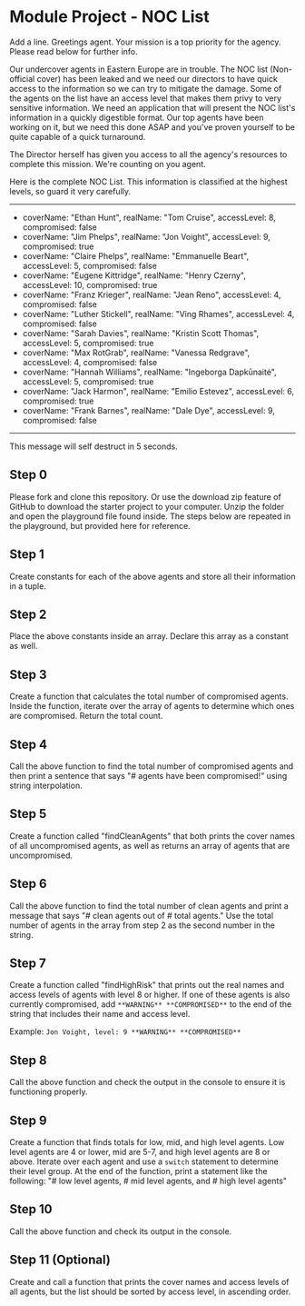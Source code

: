 # Module Project - NOC List
Add a line.
Greetings agent. Your mission is a top priority for the agency. Please read below for further info.

Our undercover agents in Eastern Europe are in trouble. The NOC list (Non-official cover) has been leaked and we need our directors to have quick access to the information so we can try to mitigate the damage. Some of the agents on the list have an access level that makes them privy to very sensitive information. We need an application that will present the NOC list's information in a quickly digestible format. Our top agents have been working on it, but we need this done ASAP and you've proven yourself to be quite capable of a quick turnaround.

The Director herself has given you access to all the agency's resources to complete this mission. We're counting on you agent.

Here is the complete NOC List. This information is classified at the highest levels, so guard it very carefully.

---
 * coverName: "Ethan Hunt", realName: "Tom Cruise", accessLevel: 8, compromised: false
 * coverName: "Jim Phelps", realName: "Jon Voight", accessLevel: 9, compromised: true
 * coverName: "Claire Phelps", realName: "Emmanuelle Beart", accessLevel: 5, compromised: false
 * coverName: "Eugene Kittridge", realName: "Henry Czerny", accessLevel: 10, compromised: true
 * coverName: "Franz Krieger", realName: "Jean Reno", accessLevel: 4, compromised: false
 * coverName: "Luther Stickell", realName: "Ving Rhames", accessLevel: 4, compromised: false
 * coverName: "Sarah Davies", realName: "Kristin Scott Thomas", accessLevel: 5, compromised: true
 * coverName: "Max RotGrab", realName: "Vanessa Redgrave", accessLevel: 4, compromised: false
 * coverName: "Hannah Williams", realName: "Ingeborga Dapkūnaitė", accessLevel: 5, compromised: true
 * coverName: "Jack Harmon", realName: "Emilio Estevez", accessLevel: 6, compromised: true
 * coverName: "Frank Barnes", realName: "Dale Dye", accessLevel: 9, compromised: false
---

This message will self destruct in 5 seconds.

## Step 0

Please fork and clone this repository. Or use the download zip feature of GitHub to download the starter project to your computer. Unzip the folder and open the playground file found inside. The steps below are repeated in the playground, but provided here for reference.

## Step 1
Create constants for each of the above agents and store all their information in a tuple.

## Step 2
Place the above constants inside an array. Declare this array as a constant as well.

## Step 3
Create a function that calculates the total number of compromised agents. Inside the function, iterate over the array of agents to determine which ones are compromised. Return the total count.

## Step 4
Call the above function to find the total number of compromised agents and then print a sentence that says "# agents have been compromised!" using string interpolation.

## Step 5
Create a function called "findCleanAgents" that both prints the cover names of all uncompromised agents, as well as returns an array of agents that are uncompromised.

## Step 6
Call the above function to find the total number of clean agents and print a message that says "# clean agents out of # total agents." Use the total number of agents in the array from step 2 as the second number in the string.

## Step 7
Create a function called "findHighRisk" that prints out the real names and access levels of agents with level 8 or higher. If one of these agents is also currently compromised, add `**WARNING** **COMPROMISED**` to the end of the string that includes their name and access level.

Example: `Jon Voight, level: 9 **WARNING** **COMPROMISED**`

## Step 8
Call the above function and check the output in the console to ensure it is functioning properly.

## Step 9
Create a function that finds totals for low, mid, and high level agents. Low level agents are 4 or lower, mid are 5-7, and high level agents are 8 or above. Iterate over each agent and use a `switch` statement to determine their level group. At the end of the function, print a statement like the following: "# low level agents, # mid level agents, and # high level agents"

## Step 10
Call the above function and check its output in the console.

## Step 11 (Optional)
Create and call a function that prints the cover names and access levels of all agents, but the list should be sorted by access level, in ascending order.


